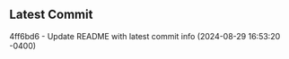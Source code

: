 
## Latest Commit
4ff6bd6 - Update README with latest commit info (2024-08-29 16:53:20 -0400) <Yunxi-Zhou>
